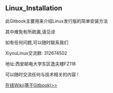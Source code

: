 ## Linux_Installation

 此Gitbook主要用来介绍Linux发行版的简单安装方法 

 其中难免有所疏漏,请见谅 

 如有任何问题,可以随时联系我们 


 XiyouLinux交流群: 312674502 

 地址:西安邮电大学东区逸夫楼FZ118 

 可以随时交流任何与技术相关的内容 !  
 
 [在线Wiki(基于Gitbook)>>](https://xiyoulinuxgroup.gitbook.io/linux-installation/)
